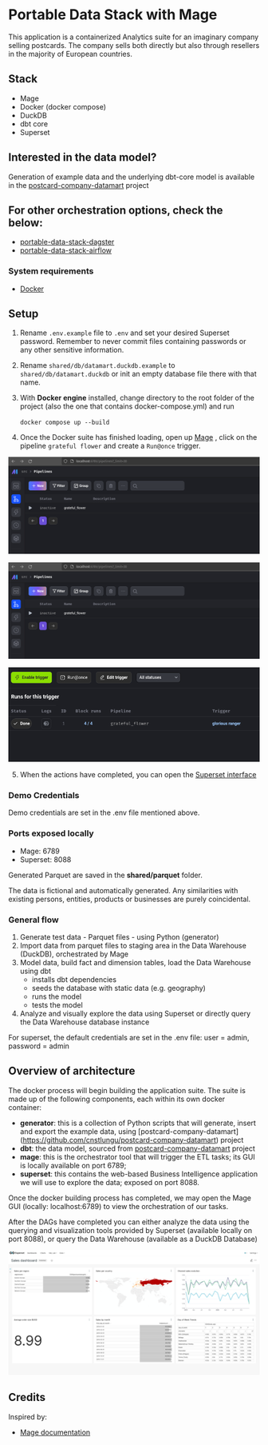 # Portable Data Stack with Mage

This application is a containerized Analytics suite for an imaginary company selling postcards. The company sells both directly but also through resellers in the majority of European countries.

## Stack

- Mage
- Docker (docker compose)
- DuckDB
- dbt core
- Superset

## Interested in the data model?

Generation of example data and the underlying dbt-core model is available in the [postcard-company-datamart](https://github.com/cnstlungu/postcard-company-datamart) project  

## For other orchestration options, check the below:
- [portable-data-stack-dagster](https://github.com/cnstlungu/portable-data-stack-dagster)
- [portable-data-stack-airflow](https://github.com/cnstlungu/portable-data-stack-airflow)


### System requirements
* [Docker](https://docs.docker.com/engine/install/)

## Setup

1. Rename `.env.example` file to `.env` and set your desired Superset password. Remember to never commit files containing passwords or any other sensitive information.

2. Rename `shared/db/datamart.duckdb.example` to `shared/db/datamart.duckdb` or init an empty database file there with that name.

3. With **Docker engine** installed, change directory to the root folder of the project (also the one that contains docker-compose.yml) and run

    `docker compose up --build`

4. Once the Docker suite has finished loading, open up [Mage](http://localhost:6789/pipelines?_limit=30) , click on the pipeline `grateful flower` and create a `Run@once` trigger.

![Pipelines](resources/pipelines_overview.png "Pipelines")

![Run@once](resources/pipelines_overview.png "Trigger")

![Done Running](resources/done_running.png "Done Running")

5. When the actions have completed, you can open the [Superset interface](http://localhost:8088)


### Demo Credentials

Demo credentials are set in the .env file mentioned above. 

### Ports exposed locally
* Mage: 6789
* Superset: 8088

Generated Parquet are saved in the **shared/parquet** folder.

The data is fictional and automatically generated. Any similarities with existing persons, entities, products or businesses are purely coincidental.

### General flow

1. Generate test data - Parquet files - using Python (generator)
2. Import data from parquet files to staging area in the Data Warehouse (DuckDB), orchestrated by Mage
3. Model data, build fact and dimension tables, load the Data Warehouse using dbt
    - installs dbt dependencies
    - seeds the database with static data (e.g. geography)
    - runs the model
    - tests the model
4. Analyze and visually explore the data using Superset or directly query the Data Warehouse database instance

For superset, the default credentials are set in the .env file: user = admin, password = admin


## Overview of architecture

The docker process will begin building the application suite. The suite is made up of the following components, each within its own docker container:
* **generator**: this is a collection of Python scripts that will generate, insert and export the example data, using [postcard-company-datamart]  (https://github.com/cnstlungu/postcard-company-datamart) project
* **dbt**: the data model, sourced from [postcard-company-datamart](https://github.com/cnstlungu/postcard-company-datamart) project
* **mage**: this is the orchestrator tool that will trigger the ETL tasks; its GUI is locally available on port 6789; 
* **superset**: this contains the web-based Business Intelligence application we will use to explore the data; exposed on port 8088.

Once the docker building process has completed, we may open the Mage GUI (locally: localhost:6789) to view the orchestration of our tasks.


After the DAGs have completed you can either analyze the data using the querying and visualization tools provided by Superset (available locally on port 8088), or query the Data Warehouse (available as a DuckDB Database)

![Apache Superset](resources/superset.png "Superset")


## Credits

Inspired by:
- [Mage documentation](https://docs.mage.ai/getting-started/setup)